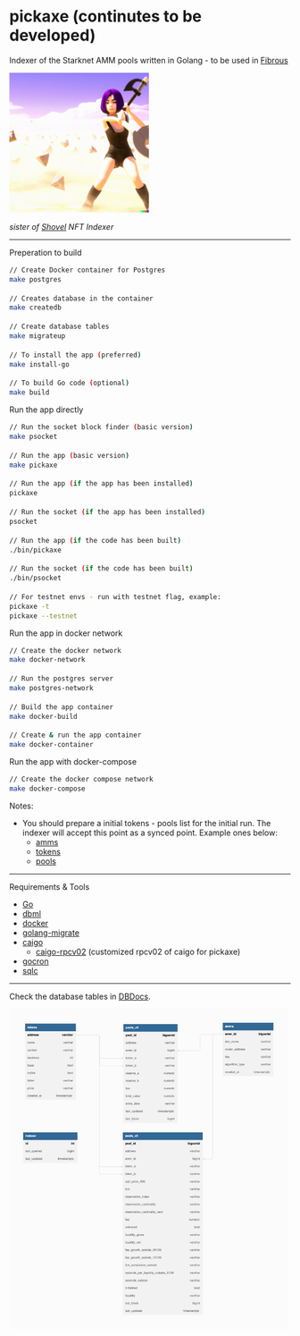 # pickaxe (continutes to be developed)

Indexer of the Starknet AMM pools written in Golang - to be used in [Fibrous](https://fibrous.finance)

<img src="./pickaxe.png" alt="pickaxe girl" width="250px">

*sister of [Shovel](https://github.com/tahos81/shovel) NFT Indexer*

<hr/>

Preperation to build

``` bash
// Create Docker container for Postgres
make postgres

// Creates database in the container
make createdb

// Create database tables
make migrateup

// To install the app (preferred)
make install-go

// To build Go code (optional)
make build
```

Run the app directly

``` bash
// Run the socket block finder (basic version)
make psocket

// Run the app (basic version)
make pickaxe

// Run the app (if the app has been installed)
pickaxe

// Run the socket (if the app has been installed)
psocket

// Run the app (if the code has been built)
./bin/pickaxe

// Run the socket (if the code has been built)
./bin/psocket

// For testnet envs - run with testnet flag, example:
pickaxe -t
pickaxe --testnet
```

Run the app in docker network

``` bash
// Create the docker network
make docker-network

// Run the postgres server
make postgres-network

// Build the app container
make docker-build

// Create & run the app container
make docker-container
```

Run the app with docker-compose


``` bash
// Create the docker compose network
make docker-compose
```

Notes:
* You should prepare a initial tokens - pools list for the initial run. The indexer will accept this point as a synced point. Example ones below:
  * [amms](./db/init/amms.json)
  * [tokens](./db/init/tokens.json)
  * [pools](./db/init/pools.json)

<hr/>

Requirements & Tools
* [Go](https://go.dev/)
* [dbml](https://dbml-lang.org)
* [docker](https://docker.com/)
* [golang-migrate](https://github.com/golang-migrate/migrate)
* [caigo](https://github.com/dontpanicdao/caigo)
  * [caigo-rpcv02](https://github.com/ulerdogan/caigo-rpcv02) (customized rpcv02 of caigo for pickaxe)
* [gocron](https://github.com/go-co-op/gocron)
* [sqlc](https://sqlc.dev/)

<hr/>

Check the database tables in [DBDocs](https://dbdocs.io/ulerdogan/Pickaxe).

<img src="./db_tables.png" alt="database tables" width="500">